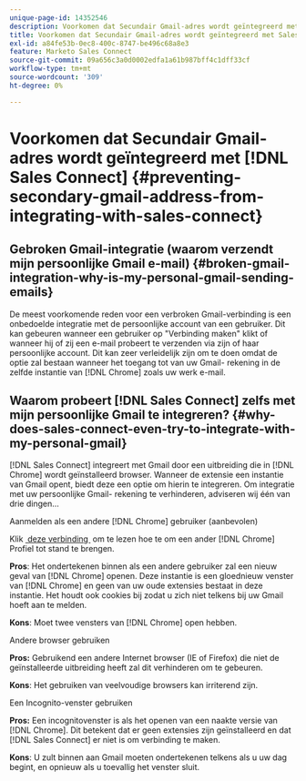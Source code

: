 ```yaml
---
unique-page-id: 14352546
description: Voorkomen dat Secundair Gmail-adres wordt geïntegreerd met Sales Connect - Marketo Docs - Productdocumentatie
title: Voorkomen dat Secundair Gmail-adres wordt geïntegreerd met Sales Connect
exl-id: a84fe53b-0ec8-400c-8747-be496c68a8e3
feature: Marketo Sales Connect
source-git-commit: 09a656c3a0d0002edfa1a61b987bff4c1dff33cf
workflow-type: tm+mt
source-wordcount: '309'
ht-degree: 0%

---
```


# Voorkomen dat Secundair Gmail-adres wordt geïntegreerd met [!DNL Sales Connect] {#preventing-secondary-gmail-address-from-integrating-with-sales-connect}

## Gebroken Gmail-integratie (waarom verzendt mijn persoonlijke Gmail e-mail) {#broken-gmail-integration-why-is-my-personal-gmail-sending-emails}

De meest voorkomende reden voor een verbroken Gmail-verbinding is een onbedoelde integratie met de persoonlijke account van een gebruiker. Dit kan gebeuren wanneer een gebruiker op &quot;Verbinding maken&quot; klikt of wanneer hij of zij een e-mail probeert te verzenden via zijn of haar persoonlijke account. Dit kan zeer verleidelijk zijn om te doen omdat de optie zal bestaan wanneer het toegang tot van uw Gmail- rekening in de zelfde instantie van [!DNL Chrome] zoals uw werk e-mail.

## Waarom probeert [!DNL Sales Connect] zelfs met mijn persoonlijke Gmail te integreren? {#why-does-sales-connect-even-try-to-integrate-with-my-personal-gmail}

[!DNL Sales Connect] integreert met Gmail door een uitbreiding die in [!DNL Chrome] wordt geïnstalleerd browser. Wanneer de extensie een instantie van Gmail opent, biedt deze een optie om hierin te integreren. Om integratie met uw persoonlijke Gmail- rekening te verhinderen, adviseren wij één van drie dingen...

Aanmelden als een andere [!DNL Chrome] gebruiker (aanbevolen)

Klik [&#x200B; deze verbinding &#x200B;](https://support.google.com/chrome/answer/2364824?hl=en) om te lezen hoe te om een ander [!DNL Chrome] Profiel tot stand te brengen.

**Pros**: Het ondertekenen binnen als een andere gebruiker zal een nieuw geval van [!DNL Chrome] openen. Deze instantie is een gloednieuw venster van [!DNL Chrome] en geen van uw oude extensies bestaat in deze instantie. Het houdt ook cookies bij zodat u zich niet telkens bij uw Gmail hoeft aan te melden.

**Kons**: Moet twee vensters van [!DNL Chrome] open hebben.

Andere browser gebruiken

**Pros:** Gebruikend een andere Internet browser (IE of Firefox) die niet de geïnstalleerde uitbreiding heeft zal dit verhinderen om te gebeuren.

**Kons**: Het gebruiken van veelvoudige browsers kan irriterend zijn.

Een Incognito-venster gebruiken

**Pros:** Een incognitovenster is als het openen van een naakte versie van [!DNL Chrome]. Dit betekent dat er geen extensies zijn geïnstalleerd en dat [!DNL Sales Connect] er niet is om verbinding te maken.

**Kons**: U zult binnen aan Gmail moeten ondertekenen telkens als u uw dag begint, en opnieuw als u toevallig het venster sluit.
